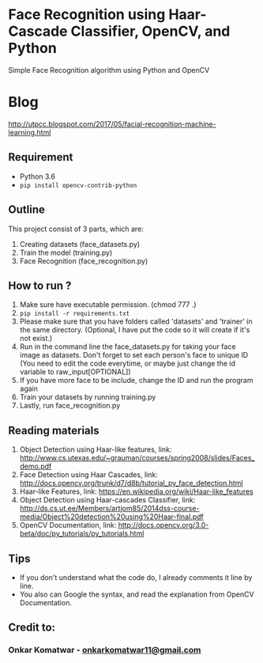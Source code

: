 # Face Recognition using Haar-Cascade Classifier, OpenCV, and Python
Simple Face Recognition algorithm using Python and OpenCV

# Blog
http://utpcc.blogspot.com/2017/05/facial-recognition-machine-learning.html

## Requirement
- Python 3.6
- `pip install opencv-contrib-python`

## Outline
This project consist of 3 parts, which are:
1. Creating datasets (face_datasets.py)
2. Train the model (training.py)
3. Face Recognition (face_recognition.py)

## How to run ?
1. Make sure have executable permission. (chmod 777 .)
2. `pip install -r requirements.txt`
3. Please make sure that you have folders called 'datasets' and 'trainer' in the same directory. (Optional, I have put the code so it will create if it's not exist.)
4. Run in the command line the face_datasets.py for taking your face image as datasets. Don't forget to set each person's face to unique ID (You need to edit the code everytime, or maybe just change the id variable to raw_input[OPTIONAL])
5. If you have more face to be include, change the ID and run the program again
6. Train your datasets by running training.py
7. Lastly, run face_recognition.py

## Reading materials
1. Object Detection using Haar-like features, link: http://www.cs.utexas.edu/~grauman/courses/spring2008/slides/Faces_demo.pdf
2. Face Detection using Haar Cascades, link: http://docs.opencv.org/trunk/d7/d8b/tutorial_py_face_detection.html
3. Haar-like Features, link: https://en.wikipedia.org/wiki/Haar-like_features
4. Object Detection using Haar-cascades Classifier, link: http://ds.cs.ut.ee/Members/artjom85/2014dss-course-media/Object%20detection%20using%20Haar-final.pdf
5. OpenCV Documentation, link: http://docs.opencv.org/3.0-beta/doc/py_tutorials/py_tutorials.html

## Tips
- If you don't understand what the code do, I already comments it line by line.
- You also can Google the syntax, and read the explanation from OpenCV Documentation.

## Credit to:
### Onkar Komatwar - onkarkomatwar11@gmail.com
